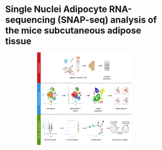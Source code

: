 # Single Nuclei Adipocyte RNA-sequencing (SNAP-seq) analysis of the mice subcutaneous adipose tissue

<p align="center">
  <img width="300" height="295" src="Workflow.png">
</p>